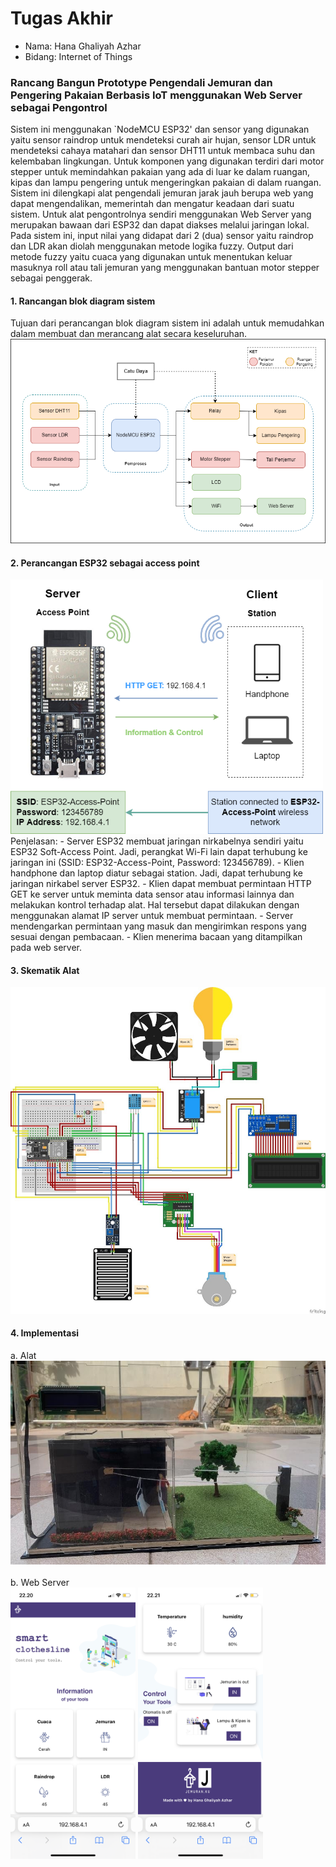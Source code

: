 # Tugas Akhir
- Nama: Hana Ghaliyah Azhar
- Bidang: Internet of Things

### Rancang Bangun Prototype Pengendali Jemuran dan Pengering Pakaian Berbasis IoT menggunakan Web Server sebagai Pengontrol
Sistem ini menggunakan `NodeMCU ESP32' dan sensor yang digunakan yaitu sensor raindrop untuk mendeteksi curah air hujan, sensor LDR untuk mendeteksi cahaya matahari dan sensor DHT11 untuk membaca suhu dan kelembaban lingkungan. Untuk komponen yang digunakan terdiri dari motor stepper untuk memindahkan pakaian yang ada di luar ke dalam ruangan, kipas dan lampu pengering untuk mengeringkan pakaian di dalam ruangan. Sistem ini dilengkapi alat pengendali jemuran jarak jauh berupa web yang dapat mengendalikan, memerintah dan mengatur keadaan dari suatu sistem. Untuk alat pengontrolnya sendiri menggunakan Web Server yang merupakan bawaan dari ESP32 dan dapat diakses melalui jaringan lokal. Pada sistem ini, input nilai yang didapat dari 2 (dua) sensor yaitu raindrop dan LDR akan diolah menggunakan metode logika fuzzy. Output dari metode fuzzy yaitu cuaca yang digunakan untuk menentukan keluar masuknya roll atau tali jemuran yang menggunakan bantuan motor stepper sebagai penggerak.

#### 1. Rancangan blok diagram sistem
Tujuan dari perancangan blok diagram sistem ini adalah untuk memudahkan dalam membuat dan merancang alat secara keseluruhan.
<img src="img/blog.png"  width="600">

#### 2. Perancangan ESP32 sebagai access point
<img src="img/ap.png"  width="500">
<br />
Penjelasan:
- Server ESP32 membuat jaringan nirkabelnya sendiri yaitu ESP32 Soft-Access Point. Jadi, perangkat Wi-Fi lain dapat terhubung ke jaringan ini (SSID: ESP32-Access-Point, Password: 123456789).
- Klien handphone dan laptop diatur sebagai station. Jadi, dapat terhubung ke jaringan nirkabel server ESP32.
- Klien dapat membuat permintaan HTTP GET ke server untuk meminta data sensor atau informasi lainnya dan melakukan kontrol terhadap alat. Hal tersebut dapat dilakukan dengan menggunakan alamat IP server untuk membuat permintaan.
- Server mendengarkan permintaan yang masuk dan mengirimkan respons yang sesuai dengan pembacaan.
- Klien menerima bacaan yang ditampilkan pada web server.

#### 3. Skematik Alat
<img src="img/skema.jpg"  width="700">

#### 4. Implementasi
a. Alat
<br />
<img src="img/alat.jpg"  width="600">
<br />
<br />
b. Web Server
<br />
<img src="img/IMG_1224.PNG"  width="200">
<img src="img/IMG_1225.PNG"  width="200">
